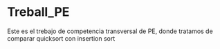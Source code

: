 # Treball_PE

Este es el trebajo de competencia transversal de PE, donde tratamos de comparar quicksort con insertion sort
